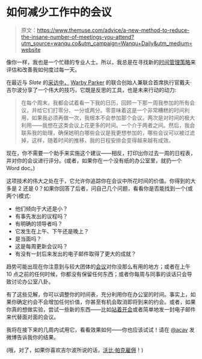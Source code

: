 # 如何减少工作中的会议

> 原文：<https://www.themuse.com/advice/a-new-method-to-reduce-the-insane-number-of-meetings-you-attend?utm_source=wanqu.co&utm_campaign=Wanqu+Daily&utm_medium=website>

像你一样，我也是一个忙碌的专业人士。所以，我总是在寻找新的[时间管理策略](https://www.themuse.com/advice/7-time-management-tricks-that-keep-expert-multitaskers-sane)来评估和改善我如何度过每一天。

在最近与 *Slate* 的[采访中，](http://www.slate.com/articles/business/the_ladder/2016/03/career_and_productivity_advice_from_warby_parker_co_founder_and_co_ceo_dave.html) [Warby Parker](https://www.themuse.com/companies/warby/) 的联合创始人兼联合首席执行官戴夫·吉尔波分享了一个伟大的技巧，它既是反思的工具，也是未来行动的动力:

> 在每个周末，我都会试着看一下我的日历，回顾一下那一周我参加的所有会议，并给它们打零分、一分或两分。零意味着这是一个非常糟糕的时间利用，如果我必须再做一次，我根本不会参加那个会议。两次是对时间的极大利用——我想在这类会议上花更多的时间。一个介于两者之间。然后，我会联系我的助理，确保她明白哪些会议是我更想参加的，哪些会议可以被过滤掉，这样，随着时间的推移，我的日程安排会变得越来越有成效。

现在，你不需要一个助手来实施这个建议——相反，打印出你过去一周的日程表，并对你的会议进行评分。(或者，如果你在一个没有纸的办公室里，就扔一个 Word doc。)

这项技术的伟大之处在于，它允许你追踪你在会议中所花时间的价值。你得到的大多是 2 还是 0？如果你回答了后者，问自己几个问题，看看你是否能找到一个(或两个)模式:

*   他们倾向于大还是小？
*   有事先发出的议程吗？
*   有明确的领导者吗？
*   它发生在上午、下午还是晚上？
*   是当面吗？
*   这是每周更新会议吗？
*   有没有一封后来发出的电子邮件取得了更大的成就？

趋势可能出现在你注意到与较大团体的[会议](https://www.themuse.com/advice/this-video-goes-out-to-anyone-whos-ever-sat-through-a-pointless-meeting-at-work)对你没那么有用的地方；或者在上午 10 点之前的任何时候，你都没有保留任何东西；或者你每周与同事的谈话只会导致讨论办公室八卦。

有了这些见解，你可以调整你的时间表，充分利用你在办公室的时间。事实上，如果你确定约会不会增加任何价值，你甚至有机会取消即将到来的约会。或者，如果你真的想做实验，尝试一些新的东西——比如[站着开会](https://www.themuse.com/advice/this-15minute-meeting-might-be-the-only-one-you-need)或者简单地发一封电子邮件来代替面对面的会议。

我将在接下来的几周内试用它，看看效果如何——你也应该试试！请在 [@acav](https://twitter.com/acav) 发微博告诉我你的结果。

(哦，对了，如果你喜欢吉尔波所说的话，[沃比·帕克雇佣](https://www.themuse.com/jobs/c-warby-jobs)！)